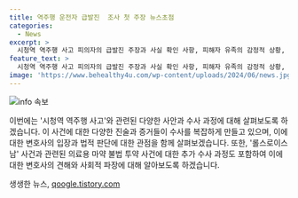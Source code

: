 ```yaml
---
title: 역주행 운전자 급발진  조사 첫 주장 뉴스초점
categories:
  - News
excerpt: >
  시청역 역주행 사고 피의자의 급발진 주장과 사실 확인 사항, 피해자 유족의 감정적 상황, 그리고 의료용 마약 불법 투약 사건에 대한 김성수 변호사의 의견을 논의합니다. 피의자와 차씨의 주장, CCTV 영상과의 상이한 점, 사고 원인 등에 대한 상세한 질문과 함께 범죄 수사와 관련한 제도적 문제점에 대한 김성수 변호사의 견해를 취재합니다. 또한, 의료용 마약의 불법 사용과 관리에 대한 문제, 병원 관계자들의 형사 처벌 문제에 대한 김성수 변호사의 견해와 제안을 조명합니다.
feature_text: >
  시청역 역주행 사고 피의자의 급발진 주장과 사실 확인 사항, 피해자 유족의 감정적 상황, 그리고 의료용 마약 불법 투약 사건에 대한 김성수 변호사의 의견을 논의합니다. 피의자와 차씨의 주장, CCTV 영상과의 상이한 점, 사고 원인 등에 대한 상세한 질문과 함께 범죄 수사와 관련한 제도적 문제점에 대한 김성수 변호사의 견해를 취재합니다. 또한, 의료용 마약의 불법 사용과 관리에 대한 문제, 병원 관계자들의 형사 처벌 문제에 대한 김성수 변호사의 견해와 제안을 조명합니다.
image: 'https://www.behealthy4u.com/wp-content/uploads/2024/06/news.jpg'
---
```


<p><img src="https://www.behealthy4u.com/wp-content/uploads/2024/06/news.jpg" alt="info 속보" /></p>

<p>이번에는 '시청역 역주행 사고'와 관련된 다양한 사안과 수사 과정에 대해 살펴보도록 하겠습니다. 이 사건에 대한 다양한 진술과 증거들이 수사를 복잡하게 만들고 있으며, 이에 대한 변호사의 입장과 법적 판단에 대한 관점을 함께 살펴보겠습니다. 또한, '롤스로이스남' 사건과 관련된 의료용 마약 불법 투약 사건에 대한 추가 수사 과정도 포함하여 이에 대한 변호사의 견해와 사회적 파장에 대해 알아보도록 하겠습니다.</p>
생생한 뉴스, <a href="https://qoogle.tistory.com" rel="dofollow">qoogle.tistory.com</a>


